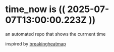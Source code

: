 # time_now is (( 2025-07-07T13:00:00.223Z ))

an automated repo that shows the currnent time

inspired by [breakingheatmap](https://github.com/breakingheatmap/breakingheatmap)